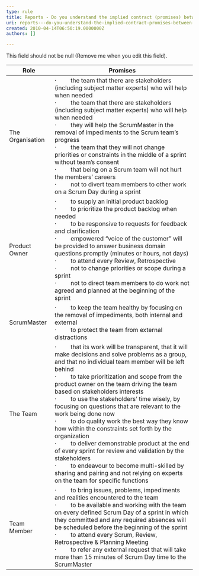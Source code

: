 ```yaml
---
type: rule
title: Reports - Do you understand the implied contract (promises) between Members of the Scrum Team?
uri: reports---do-you-understand-the-implied-contract-promises-between-members-of-the-scrum-team
created: 2010-04-14T06:50:19.0000000Z
authors: []

---
```


 This field should not be null (Remove me when you edit this field). 



| Role | Promises |
| --- | --- |
| The Organisation | ·         the team that there are stakeholders (including subject matter experts) who will help when needed<br>·         the team that there are stakeholders (including subject matter experts) who will help when needed<br>·         they will help the ScrumMaster in the removal of impediments to the Scrum team’s progress<br>·         the team that they will not change priorities or constraints in the middle of a sprint without team’s consent<br>·         that being on a Scrum team will not hurt the members’ careers<br>·         not to divert team members to other work on a Scrum Day during a sprint |
| Product Owner | ·         to supply an initial product backlog<br>·         to prioritize the product backlog when needed<br>·         to be responsive to requests for feedback and clarification<br>·         empowered “voice of the customer” will be provided to answer business domain questions promptly (minutes or hours, not days)<br>·         to attend every Review, Retrospective<br>·         not to change priorities or scope during a sprint<br>·         not to direct team members to do work not agreed and planned at the beginning of the sprint |
| ScrumMaster | ·         to keep the team healthy by focusing on the removal of impediments, both internal and external<br>·         to protect the team from external distractions |
| The Team | ·         that its work will be transparent, that it will make decisions and solve problems as a group, and that no individual team member will be left behind<br>·         to take prioritization and scope from the product owner on the team driving the team based on stakeholders interests<br>·         to use the stakeholders’ time wisely, by focusing on questions that are relevant to the work being done now<br>·         to do quality work the best way they know how within the constraints set forth by the organization<br>·         to deliver demonstrable product at the end of every sprint for review and validation by the stakeholders<br>·         to endeavour to become multi-skilled by sharing and pairing and not relying on experts on the team for specific functions |
| Team Member | ·         to bring issues, problems, impediments and realities encountered to the team<br>·         to be available and working with the team on every defined Scrum Day of a sprint in which they committed and any required absences will be scheduled before the beginning of the sprint<br>·         to attend every Scrum, Review, Retrospective & Planning Meeting<br>·         to refer any external request that will take more than 15 minutes of Scrum Day time to the ScrumMaster |




